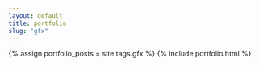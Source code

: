 ```yaml
---
layout: default
title: portfolio
slug: "gfx"
---
```


{% assign portfolio_posts = site.tags.gfx %}
{% include portfolio.html %}

